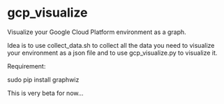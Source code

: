 # gcp_visualize
Visualize your Google Cloud Platform environment as a graph.

Idea is to use collect_data.sh to collect all the data you need to visualize your environment as a json file and to use gcp_visualize.py to visualize it.

Requirement:

sudo pip install graphwiz


This is very beta for now...
